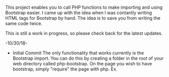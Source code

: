 This project enables you to call PHP functions to make importing and using Bootstrap easier. 
I came up with the idea when I was contantly writing HTML tags for Bootstrap by hand. 
The idea is to save you from writing the same code twice. 

This is still a work in progress, so please check back for the latest updates. 


-10/30/18-
* Initial Commit 
The only functionality that works currently is the Bootstrap import. 
You can do this by creating a folder in the root of your web directory called php-bootstrap. 
On the page you wish to have bootstrap, simply "require" the page with php. Ex.

<?php
require('/php-bootstrap/bootstrap-html.php');
?>
